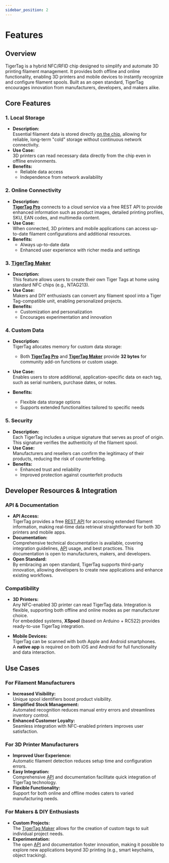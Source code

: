 ```yaml
---
sidebar_position: 2
---
```


# Features

## Overview

TigerTag is a hybrid NFC/RFID chip designed to simplify and automate 3D printing filament management. It provides both offline and online functionality, enabling 3D printers and mobile devices to instantly recognize and configure filament spools. Built as an open standard, TigerTag encourages innovation from manufacturers, developers, and makers alike.

## Core Features

### 1. Local Storage

- **Description:**  
  Essential filament data is stored directly [on the chip](/docs/format), allowing for reliable, long-term "cold" storage without continuous network connectivity.
- **Use Case:**  
  3D printers can read necessary data directly from the chip even in offline environments.
- **Benefits:**
  - Reliable data access
  - Independence from network availability

### 2. Online Connectivity

- **Description:**  
  **[TigerTag Pro](/docs/format/compare)** connects to a cloud service via a free REST API to provide enhanced information such as product images, detailed printing profiles, SKU, EAN codes, and multimedia content.
- **Use Case:**  
  When connected, 3D printers and mobile applications can access up-to-date filament configurations and additional resources.
- **Benefits:**
  - Always up-to-date data
  - Enhanced user experience with richer media and settings

### 3. [TigerTag Maker](/docs/format/compare)

- **Description:**  
  This feature allows users to create their own Tiger Tags at home using standard NFC chips (e.g., NTAG213).
- **Use Case:**  
  Makers and DIY enthusiasts can convert any filament spool into a Tiger Tag-compatible unit, enabling personalized projects.
- **Benefits:**
  - Customization and personalization
  - Encourages experimentation and innovation

### 4. Custom Data

- **Description:**  
  TigerTag allocates memory for custom data storage:

  - Both **[TigerTag Pro](/docs/format/compare)** and **[TigerTag Maker](/docs/format/compare)** provide **32 bytes** for community add-on functions or custom usage.

- **Use Case:**  
  Enables users to store additional, application-specific data on each tag, such as serial numbers, purchase dates, or notes.

- **Benefits:**
  - Flexible data storage options
  - Supports extended functionalities tailored to specific needs

### 5. Security

- **Description:**  
  Each TigerTag includes a unique signature that serves as proof of origin. This signature verifies the authenticity of the filament spool.
- **Use Case:**  
  Manufacturers and resellers can confirm the legitimacy of their products, reducing the risk of counterfeiting.
- **Benefits:**
  - Enhanced trust and reliability
  - Improved protection against counterfeit products

## Developer Resources & Integration

### API & Documentation

- **API Access:**  
  TigerTag provides a free [REST API](docs/format/api) for accessing extended filament information, making real-time data retrieval straightforward for both 3D printers and mobile apps.
- **Documentation:**  
  Comprehensive technical documentation is available, covering integration guidelines, [API](docs/format/api) usage, and best practices. This documentation is open to manufacturers, makers, and developers.
- **Open Standard:**  
  By embracing an open standard, TigerTag supports third-party innovation, allowing developers to create new applications and enhance existing workflows.

### Compatibility

- **3D Printers:**  
  Any NFC-enabled 3D printer can read TigerTag data. Integration is flexible, supporting both offline and online modes as per manufacturer choice.  
  For embedded systems, **XSpool** (based on Arduino + RC522) provides ready-to-use TigerTag integration.

- **Mobile Devices:**  
  TigerTag can be scanned with both Apple and Android smartphones.  
  A **native app** is required on both iOS and Android for full functionality and data interaction.

## Use Cases

### For Filament Manufacturers

- **Increased Visibility:**  
  Unique spool identifiers boost product visibility.
- **Simplified Stock Management:**  
  Automated recognition reduces manual entry errors and streamlines inventory control.
- **Enhanced Customer Loyalty:**  
  Seamless integration with NFC-enabled printers improves user satisfaction.

### For 3D Printer Manufacturers

- **Improved User Experience:**  
  Automatic filament detection reduces setup time and configuration errors.
- **Easy Integration:**  
  Comprehensive [API](docs/format/api) and documentation facilitate quick integration of TigerTag technology.
- **Flexible Functionality:**  
  Support for both online and offline modes caters to varied manufacturing needs.

### For Makers & DIY Enthusiasts

- **Custom Projects:**  
  The [TigerTag Maker](/docs/format/compare) allows for the creation of custom tags to suit individual project needs.
- **Experimentation:**  
  The open [API](docs/format/api) and documentation foster innovation, making it possible to explore new applications beyond 3D printing (e.g., smart keychains, object tracking).
